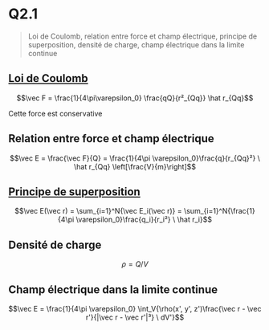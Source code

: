 # Q2.1

> Loi de Coulomb, relation entre force et champ électrique, principe de superposition, densité de charge, champ électrique dans la limite continue

## [Loi de Coulomb](../Notion/Loi%20de%20Coulomb.md)

$$\vec F = \frac{1}{4\pi\varepsilon_0} \frac{qQ}{r²_{Qq}} \hat r_{Qq}$$

Cette force est conservative

## Relation entre force et champ électrique

$$\vec E = \frac{\vec F}{Q} = \frac{1}{4\pi \varepsilon_0}\frac{q}{r_{Qq}²} \ \hat r_{Qq} \left[\frac{V}{m}\right]$$

## [Principe de superposition](../Notion/Principe%20de%20superposition.md)

$$\vec E(\vec r) = \sum_{i=1}^N{\vec E_i(\vec r)} = \sum_{i=1}^N{\frac{1}{4\pi \varepsilon_0}\frac{q_i}{r_i²} \ \hat r_i}$$

## Densité de charge

$$\rho = Q / V$$

## Champ électrique dans la limite continue

$$\vec E = \frac{1}{4\pi \varepsilon_0} \int_V{\rho(x', y', z')\frac{\vec r - \vec r'}{|\vec r - \vec r'|³} \ dV'}$$